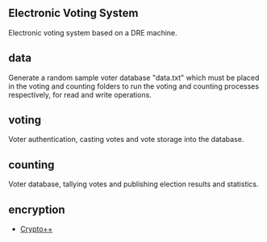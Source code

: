 ## Electronic Voting System
Electronic voting system based on a DRE machine.

## data
Generate a random sample voter database "data.txt" which must be placed in the voting and counting folders to run the voting and counting processes respectively, for read and write operations.

## voting
Voter authentication, casting votes and vote storage into the database.

## counting
Voter database, tallying votes and publishing election results and statistics.

## encryption

* [Crypto++](https://github.com/weidai11/cryptopp)